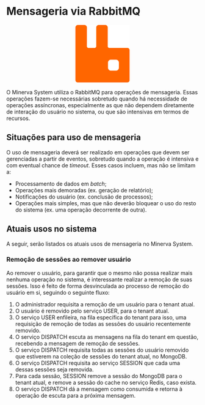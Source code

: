 # Mensageria via RabbitMQ

<center>
<img src="./rabbitmq-logo.png" alt="RabbitMQ" height="150"/>
</center>

O Minerva System utiliza o RabbitMQ para operações de mensageria. Essas
operações fazem-se necessárias sobretudo quando há necessidade de operações
assíncronas, especialmente as que não dependem diretamente de interação do
usuário no sistema, ou que são intensivas em termos de recursos.

## Situações para uso de mensageria

O uso de mensageria deverá ser realizado em operações que devem ser gerenciadas
a partir de eventos, sobretudo quando a operação é intensiva e com eventual
chance de _timeout_. Esses casos incluem, mas não se limitam a:

- Processamento de dados em _batch_;
- Operações mais demoradas (ex. geração de relatório);
- Notificações do usuário (ex. conclusão de processos);
- Operações mais simples, mas que não deverão bloquear o uso do resto
  do sistema (ex. uma operação decorrente de outra).

## Atuais usos no sistema

A seguir, serão listados os atuais usos de mensageria no Minerva System.

### Remoção de sessões ao remover usuário

Ao remover o usuário, para garantir que o mesmo não possa realizar mais nenhuma
operação no sistema, é interessante realizar a remoção de suas sessões. Isso
é feito de forma desvinculada ao processo de remoção do usuário em si, seguindo
o seguinte fluxo:

1. O administrador requisita a remoção de um usuário para o tenant atual.
2. O usuário é removido pelo serviço USER, para o tenant atual.
3. O serviço USER enfileira, na fila específica do tenant para isso, uma
   requisição de remoção de todas as sessões do usuário recentemente removido.
4. O serviço DISPATCH escuta as mensagens na fila do tenant em questão, recebendo
   a mensagem de remoção de sessões.
5. O serviço DISPATCH requisita todas as sessões do usuário removido que estiverem
   na coleção de sessões do tenant atual, no MongoDB.
6. O serviço DISPATCH requisita ao serviço SESSION que cada uma dessas sessões
   seja removida.
7. Para cada sessão, SESSION remove a sessão do MongoDB para o tenant atual, e
   remove a sessão do cache no serviço Redis, caso exista.
8. O serviço DISPATCH dá a mensagem como consumida e retorna à operação de
   escuta para a próxima mensagem.

